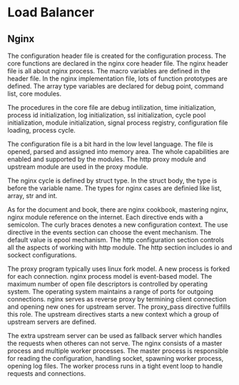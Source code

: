 # Load Balancer

## Nginx

The configuration header file is created for the configuration process. The core functions are declared in the nginx core header file. The nginx header file is all about nginx process. The macro variables are defined in the header file. In the nginx implementation file, lots of function prototypes are defined. The array type variables are declared for debug point, command list, core modules. 

The procedures in the core file are debug intilization, time initialization, process id initialization, log initialization, ssl initialization, cycle pool initialization, module initialization, signal process registry, configuration file loading, process cycle.

The configuration file is a bit hard in the low level language. The file is opened, parsed and assigned into memory area. The whole capabilities are enabled and supported by the modules. The http proxy module and upstream module are used in the proxy module. 

The nginx cycle is defined by struct type. In the struct body, the type is before the variable name. The types for nginx cases are definied like list, array, str and int. 

As for the document and book, there are nginx cookbook, mastering nginx, nginx module reference on the internet. Each directive ends with a semicolon. The curly braces denotes a new configuration context. The use directive in the events section can choose the event mechanism. The default value is epool mechanism. The http configuration section controls all the aspects of working with http module. The http section includes io and sockect configurations. 

The proxy program typically uses linux fork model. A new process is forked for each connection. nginx process model is event-based model. The maximum number of open file descriptors is controlled by operating system. The operating system maintains a range of ports for outgoing connections. nginx serves as reverse proxy by termining client connection and opening new ones for upstream server. The proxy_pass directive fulfills this role. The upstream directives starts a new context which a group of upstream servers are defined. 

The extra upstream server can be used as fallback server which handles the requests when otheres can not serve. The nginx consists of a master process and multiple worker processes. The master process is responsible for reading the configuration, handling socket, spawning worker process, opening log files. The worker process runs in a tight event loop to handle requests and connections. 
